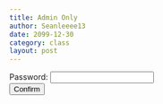 ```yaml
---
title: Admin Only
author: Seanleeee13
date: 2099-12-30
category: class
layout: post
---
```


<form>
Password: <input id="password" type="password" id="password"><br>
<input type="button" value="Confirm" id="confirm">
</form>
<div id="div"></div>

<script type="text/javascript">
  var btn = document.getElementById("confirm");
  var pswd = document.getElementById("password");
  var div = document.getElementById("div");
  var add = false;

  btn.addEventListener("click", function() {
    if (pswd.value == "drowssap") {
      div.innerHTML = "<a href=\"https://docs.google.com/forms/d/1ZybN_R4wiIy-9YkIi4wYl1y0xCGIpzALUBCLt9APqec/edit\">Day 4 Quiz Link</a>"
    } else {
      alert("Incorrect Password");
    }
  })
</script>
